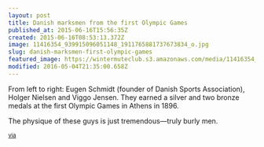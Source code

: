 ```yaml
---
layout: post
title: Danish marksmen from the first Olympic Games
published_at: 2015-06-16T15:56:35Z
created: 2015-06-16T08:53:13.372Z
image: 11416354_939915096051148_1911765881737673834_o.jpg
slug: danish-marksmen-first-olympic-games
featured_image: https://wintermuteclub.s3.amazonaws.com/media/11416354_939915096051148_1911765881737673834_o.jpg
modified: 2016-05-04T21:35:00.658Z
---
```

From left to right: Eugen Schmidt (founder of Danish Sports Association), Holger Nielsen and Viggo Jensen. They earned a silver and two bronze medals at the first Olympic Games in Athens in 1896.

The physique of these guys is just tremendous—truly burly men.

<small>[via](https://www.facebook.com/danmarkol/photos/a.272802872762377.63718.191579167551415/939915096051148/?type=1&theater)</small>
